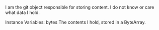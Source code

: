 I am the git object responsible for storing content. I do not know or care what data I hold.

Instance Variables:
	bytes	<ByteArray>
		The contents I hold, stored in a ByteArray.